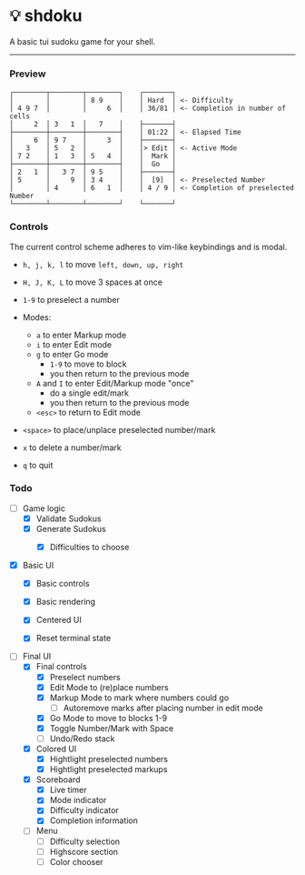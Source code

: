 
# 💡 shdoku

A basic tui sudoku game for your shell.

---

### Preview

```
┌────────┬────────┬────────┐    ┌───────┐
│        │        │ 8 9    │    │ Hard  │ <- Difficulty
│ 4 9 7  │        │     6  │    │ 36/81 │ <- Completion in number of cells
│     2  │ 3   1  │   7    │    ├───────┤
├────────┼────────┼────────┤    │ 01:22 │ <- Elapsed Time
│     6  │ 9 7    │     3  │    ├───────┤
│   3    │ 5   2  │        │    │> Edit │ <- Active Mode
│ 7 2    │ 1   3  │ 5   4  │    │  Mark │
├────────┼────────┼────────┤    │  Go   │
│ 2   1  │   3 7  │ 9 5    │    ├───────┤
│ 5      │     9  │ 3 4    │    │  [9]  │ <- Preselected Number
│        │ 4      │ 6   1  │    │ 4 / 9 │ <- Completion of preselected Number
└────────┴────────┴────────┘    └───────┘
```


### Controls

The current control scheme adheres to vim-like keybindings and is modal.

- `h, j, k, l` to move `left, down, up, right`
- `H, J, K, L` to move 3 spaces at once

- `1-9` to preselect a number

- Modes:
  - `a` to enter Markup mode
  - `i` to enter Edit mode
  - `g` to enter Go mode
    - `1-9` to move to block
    - you then return to the previous mode
  - `A` and `I` to enter Edit/Markup mode "once"
    - do a single edit/mark
    - you then return to the previous mode
  - `<esc>` to return to Edit mode

- `<space>` to place/unplace preselected number/mark
- `x` to delete a number/mark
- `q` to quit


### Todo

  - [ ] Game logic
    - [x] Validate Sudokus
    - [x] Generate Sudokus
      - [x] Difficulties to choose
  
  
  - [x] Basic UI
    - [x] Basic controls
    - [x] Basic rendering
    - [x] Centered UI
    - [x] Reset terminal state
  
  
  - [ ] Final UI
      - [x] Final controls
        - [x] Preselect numbers
        - [x] Edit Mode to (re)place numbers
        - [x] Markup Mode to mark where numbers could go
          - [ ] Autoremove marks after placing number in edit mode
        - [x] Go Mode to move to blocks 1-9
        - [x] Toggle Number/Mark with Space
        - [ ] Undo/Redo stack
      - [x] Colored UI
        - [x] Hightlight preselected numbers
        - [x] Hightlight preselected markups
      - [x] Scoreboard
        - [x] Live timer
        - [x] Mode indicator
        - [x] Difficulty indicator
        - [x] Completion information
      - [ ] Menu
        - [ ] Difficulty selection
        - [ ] Highscore section
        - [ ] Color chooser
